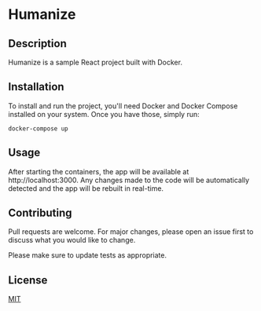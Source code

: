 # Humanize

## Description

Humanize is a sample React project built with Docker.

## Installation

To install and run the project, you'll need Docker and Docker Compose installed on your system. Once you have those, simply run:

```
docker-compose up
```

## Usage
After starting the containers, the app will be available at http://localhost:3000. Any changes made to the code will be automatically detected and the app will be rebuilt in real-time.

## Contributing
Pull requests are welcome. For major changes, please open an issue first to discuss what you would like to change.

Please make sure to update tests as appropriate.

## License
[MIT](https://choosealicense.com/licenses/mit/)
